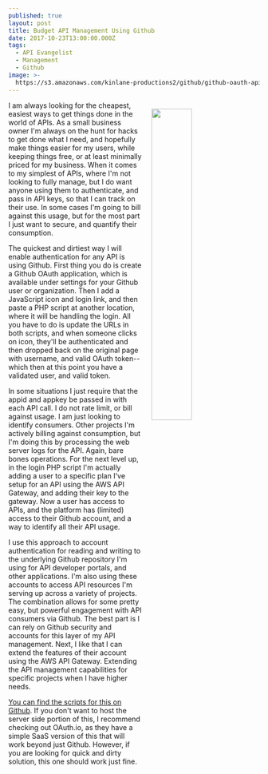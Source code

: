 ```yaml
---
published: true
layout: post
title: Budget API Management Using Github
date: 2017-10-23T13:00:00.000Z
tags:
  - API Evangelist
  - Management
  - Github
image: >-
  https://s3.amazonaws.com/kinlane-productions2/github/github-oauth-api-management.png
---
```

<p><img src="https://s3.amazonaws.com/kinlane-productions2/github/github-oauth-api-management.png" align="right" width="40%" style="padding: 15px;" /></p>I am always looking for the cheapest, easiest ways to get things done in the world of APIs. As a small business owner I'm always on the hunt for hacks to get done what I need, and hopefully make things easier for my users, while keeping things free, or at least minimally priced for my business. When it comes to my simplest of APIs, where I'm not looking to fully manage, but I do want anyone using them to authenticate, and pass in API keys, so that I can track on their use. In some cases I'm going to bill against this usage, but for the most part I just want to secure, and quantify their consumption.

The quickest and dirtiest way I will enable authentication for any API is using Github. First thing you do is create a Github OAuth application, which is available under settings for your Github user or organization. Then I add a JavaScript icon and login link, and then paste a PHP script at another location, where it will be handling the login. All you have to do is update the URLs in both scripts, and when someone clicks on icon, they'll be authenticated and then dropped back on the original page with username, and valid OAuth token--which then at this point you have a validated user, and valid token.

In some situations I just require that the appid and appkey be passed in with each API call. I do not rate limit, or bill against usage. I am just looking to identify consumers. Other projects I'm actively billing against consumption, but I'm doing this by processing the web server logs for the API. Again, bare bones operations. For the next level up, in the login PHP script I'm actually adding a user to a specific plan I've setup for an API using the AWS API Gateway, and adding their key to the gateway. Now a user has access to APIs, and the platform has (limited) access to their Github account, and a way to identify all their API usage.

I use this approach to account authentication for reading and writing to the underlying Github repository I'm using for API developer portals, and other applications. I'm also using these accounts to access API resources I'm serving up across a variety of projects. The combination allows for some pretty easy, but powerful engagement with API consumers via Github. The best part is I can rely on Github security and accounts for this layer of my API management. Next, I like that I can extend the features of their account using the AWS API Gateway. Extending the API management capabilities for specific projects when I have higher needs.

[You can find the scripts for this on Github](http://github.oauth.apievangelist.com/). If you don't want to host the server side portion of this, I recommend checking out OAuth.io, as they have a simple SaaS version of this that will work beyond just Github. However, if you are looking for quick and dirty solution, this one should work just fine.
